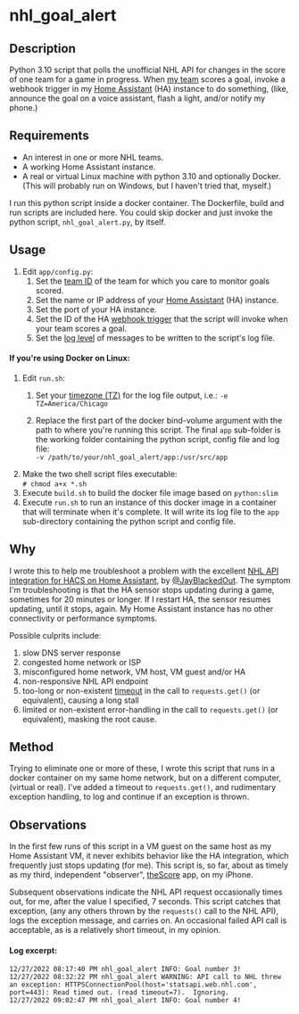 # nhl_goal_alert

## Description
Python 3.10 script that polls the unofficial NHL API for changes in the score of one team for a game in progress.
When [my team](https://www.nhl.com/blues/) scores a goal, invoke a webhook trigger in my [Home Assistant](https://www.home-assistant.io/) (HA) instance to do something, (like, announce the goal on a voice assistant, flash a light, and/or notify my phone.)

## Requirements
- An interest in one or more NHL teams.
- A working Home Assistant instance.
- A real or virtual Linux machine with python 3.10 and optionally Docker. (This will probably run on Windows, but I haven't tried that, myself.)

I run this python script inside a docker container. The Dockerfile, build and run scripts are included here. You could skip docker and just invoke the python script, `nhl_goal_alert.py`, by itself.  

## Usage
1. Edit `app/config.py`:  
    1. Set the [team ID](https://github.com/JayBlackedOut/hass-nhlapi/blob/master/teams.md) of the team for which you care to monitor goals scored.  
    1. Set the name or IP address of your [Home Assistant](https://www.home-assistant.io/) (HA) instance.  
    1. Set the port of your HA instance.  
    1. Set the ID of the HA [webhook trigger](https://www.home-assistant.io/docs/automation/trigger/#webhook-trigger) that the script will invoke when your team scores a goal.  
    1. Set the [log level](https://docs.python.org/3/library/logging.html#logging-levels) of messages to be written to the script's log file.  

#### If you're using Docker on Linux:
1. Edit `run.sh`:  
    1. Set your [timezone (TZ)](https://en.wikipedia.org/wiki/List_of_tz_database_time_zones) for the log file output, i.e.: `-e TZ=America/Chicago`  

    1. Replace the first part of the docker bind-volume argument with the path to where you're running this script. The final `app` sub-folder is the working folder containing the python script, config file and log file:  
        `-v /path/to/your/nhl_goal_alert/app:/usr/src/app`
1. Make the two shell script files executable:  
    `# chmod a+x *.sh`
1. Execute `build.sh` to build the docker file image based on `python:slim`
1. Execute `run.sh` to run an instance of this docker image in a container that will terminate when it's complete. It will write its log file to the `app` sub-directory containing the python script and config file.



## Why
I wrote this to help me troubleshoot a problem with the excellent [NHL API integration for HACS on Home Assistant](https://github.com/JayBlackedOut/hass-nhlapi), by [@JayBlackedOut](https://github.com/JayBlackedOut).
The symptom I'm troubleshooting is that the HA sensor stops updating during a game, sometimes for 20 minutes or longer.
If I restart HA, the sensor resumes updating, until it stops, again. My Home Assistant instance has no other connectivity or performance symptoms.

Possible culprits include:
1. slow DNS server response
1. congested home network or ISP
1. misconfigured home network, VM host, VM guest and/or HA
1. non-responsive NHL API endpoint
1. too-long or non-existent [timeout](https://requests.readthedocs.io/en/latest/user/quickstart/#timeouts) in the call to `requests.get()` (or equivalent), causing a long stall
1. limited or non-existent error-handling in the call to `requests.get()` (or equivalent), masking the root cause.

## Method
Trying to eliminate one or more of these, I wrote this script that runs in a docker container on my same home network, but on a different computer, (virtual or real).
I've added a timeout to `requests.get()`, and rudimentary exception handling, to log and continue if an exception is thrown.

## Observations
In the first few runs of this script in a VM guest on the same host as my Home Assistant VM, it never exhibits behavior like the HA integration, which frequently just stops updating (for me).
This script is, so far, about as timely as my third, independent "observer", [theScore](https://get.thescore.com/) app, on my iPhone.

Subsequent observations indicate the NHL API request occasionally times out, for me, after the value I specified, 7 seconds. This script catches that exception, (any any others thrown by the `requests()` call to the NHL API), logs the exception message, and carries on. An occasional failed API call is acceptable, as is a relatively short timeout, in my opinion.  

#### Log excerpt:
```
12/27/2022 08:17:40 PM nhl_goal_alert INFO: Goal number 3!
12/27/2022 08:32:22 PM nhl_goal_alert WARNING: API call to NHL threw an exception: HTTPSConnectionPool(host='statsapi.web.nhl.com', port=443): Read timed out. (read timeout=7).  Ignoring.
12/27/2022 09:02:47 PM nhl_goal_alert INFO: Goal number 4!
```
